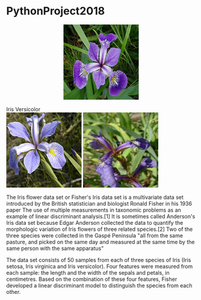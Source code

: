 # PythonProject2018
<p align="center">
  
  <img src="iris_versicolor.png" alt="Iris Versicolor" width="200" height="200" />
  <figcaption>Iris Versicolor</figcaption>
  <img  src="Iris_virginica.jpg" alt="Iris Virginica" width="200" height="200" />

  <img  src="Iris_setosa.jpg" alt="Iris Setosa" width="200" height="200" />
  
  </p>

The Iris flower data set or Fisher's Iris data set is a multivariate data set introduced by the British statistician and biologist Ronald Fisher in his 1936 paper The use of multiple measurements in taxonomic problems as an example of linear discriminant analysis.[1] It is sometimes called Anderson's Iris data set because Edgar Anderson collected the data to quantify the morphologic variation of Iris flowers of three related species.[2] Two of the three species were collected in the Gaspé Peninsula "all from the same pasture, and picked on the same day and measured at the same time by the same person with the same apparatus"

The data set consists of 50 samples from each of three species of Iris (Iris setosa, Iris virginica and Iris versicolor). Four features were measured from each sample: the length and the width of the sepals and petals, in centimetres. Based on the combination of these four features, Fisher developed a linear discriminant model to distinguish the species from each other.

